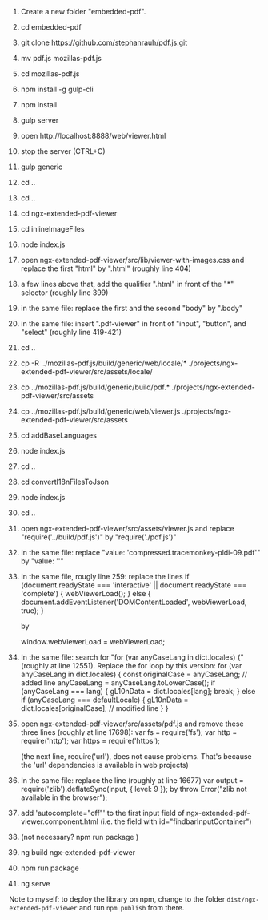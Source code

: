 1.  Create a new folder "embedded-pdf".
2.  cd embedded-pdf
3.  git clone https://github.com/stephanrauh/pdf.js.git
4.  mv pdf.js mozillas-pdf.js
5.  cd mozillas-pdf.js
6.  npm install -g gulp-cli
7.  npm install
8.  gulp server
9.  open http://localhost:8888/web/viewer.html
10. stop the server (CTRL+C)
11. gulp generic
12. cd ..
13. cd ..
14. cd ngx-extended-pdf-viewer
15. cd inlineImageFiles
16. node index.js
17. open ngx-extended-pdf-viewer/src/lib/viewer-with-images.css and replace the first "html" by ".html" (roughly line 404)
18. a few lines above that, add the qualifier ".html" in front of the "\*" selector (roughly line 399)
19. in the same file: replace the first and the second "body" by ".body"
20. in the same file: insert ".pdf-viewer" in front of "input", "button", and "select" (roughly line 419-421)
21. cd ..
22. cp -R ../mozillas-pdf.js/build/generic/web/locale/\* ./projects/ngx-extended-pdf-viewer/src/assets/locale/
23. cp ../mozillas-pdf.js/build/generic/build/pdf.\* ./projects/ngx-extended-pdf-viewer/src/assets
24. cp ../mozillas-pdf.js/build/generic/web/viewer.js ./projects/ngx-extended-pdf-viewer/src/assets
25. cd addBaseLanguages
26. node index.js
27. cd ..
28. cd convertI18nFilesToJson
29. node index.js
30. cd ..
31. open ngx-extended-pdf-viewer/src/assets/viewer.js and replace "require('../build/pdf.js')" by "require('./pdf.js')"
32. In the same file: replace "value: 'compressed.tracemonkey-pldi-09.pdf'" by "value: ''"
33. In the same file, rougly line 259: replace the lines
    if (document.readyState === 'interactive' || document.readyState === 'complete') {
    webViewerLoad();
    } else {
    document.addEventListener('DOMContentLoaded', webViewerLoad, true);
    }

    by

    window.webViewerLoad = webViewerLoad;

34. In the same file: search for "for (var anyCaseLang in dict.locales) {" (roughly at line 12551). Replace the for loop by this version:
    for (var anyCaseLang in dict.locales) {
    const originalCase = anyCaseLang; // added line
    anyCaseLang = anyCaseLang.toLowerCase();
    if (anyCaseLang === lang) {
    gL10nData = dict.locales[lang];
    break;
    } else if (anyCaseLang === defaultLocale) {
    gL10nData = dict.locales[originalCase]; // modified line
    }
    }

35. open ngx-extended-pdf-viewer/src/assets/pdf.js and remove these three lines (roughly at line 17698):
    var fs = require('fs');
    var http = require('http');
    var https = require('https');

    (the next line, require('url'), does not cause problems. That's because the 'url' dependencies is available in web projects)

36. In the same file: replace the line (roughly at line 16677)
    var output = require('zlib').deflateSync(input, { level: 9 });
    by
    throw Error("zlib not available in the browser");

37. add 'autocomplete="off"' to the first input field of ngx-extended-pdf-viewer.component.html (i.e. the field with id="findbarInputContainer")

38. (not necessary? npm run package )
39. ng build ngx-extended-pdf-viewer
40. npm run package
41. ng serve

Note to myself: to deploy the library on npm, change to the folder `dist/ngx-extended-pdf-viewer` and run `npm publish` from there.
